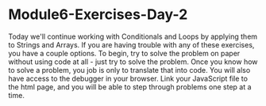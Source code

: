 # Module6-Exercises-Day-2

Today we'll continue working with Conditionals and Loops by applying them to Strings and Arrays. If you are having trouble with any of these exercises, you have a couple options. To begin, try to solve the problem on paper without using code at all - just try to solve the problem. Once you know how to solve a problem, you job is only to translate that into code. You will also have access to the debugger in your browser. Link your JavaScript file to the html page, and you will be able to step through problems one step at a time.
